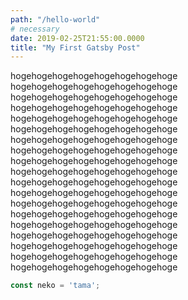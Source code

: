 ```yaml
---
path: "/hello-world"
# necessary
date: 2019-02-25T21:55:00.0000
title: "My First Gatsby Post"
---
```

hogehogehogehogehogehogehogehoge
hogehogehogehogehogehogehogehoge
hogehogehogehogehogehogehogehoge
hogehogehogehogehogehogehogehoge
hogehogehogehogehogehogehogehoge
hogehogehogehogehogehogehogehoge
hogehogehogehogehogehogehogehoge
hogehogehogehogehogehogehogehoge
hogehogehogehogehogehogehogehoge
hogehogehogehogehogehogehogehoge
hogehogehogehogehogehogehogehoge
hogehogehogehogehogehogehogehoge
hogehogehogehogehogehogehogehoge
hogehogehogehogehogehogehogehoge
hogehogehogehogehogehogehogehoge
hogehogehogehogehogehogehogehoge
hogehogehogehogehogehogehogehoge
hogehogehogehogehogehogehogehoge
hogehogehogehogehogehogehogehoge


```javascript
const neko = 'tama';
```